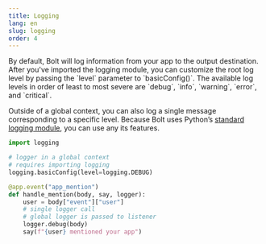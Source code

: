 ```yaml
---
title: Logging
lang: en
slug: logging
order: 4
---
```


<div class="section-content">
By default, Bolt will log information from your app to the output destination. After you've imported the logging module, you can customize the root log level by passing the `level` parameter to `basicConfig()`. The available log levels in order of least to most severe are `debug`, `info`, `warning`, `error`, and `critical`. 

Outside of a global context, you can also log a single message corresponding to a specific level. Because Bolt uses Python’s [standard logging module](https://docs.python.org/3/library/logging.html), you can use any its features.
</div>

```python
import logging

# logger in a global context
# requires importing logging
logging.basicConfig(level=logging.DEBUG)

@app.event("app_mention")
def handle_mention(body, say, logger):
    user = body["event"]["user"]
    # single logger call
    # global logger is passed to listener
    logger.debug(body)
    say(f"{user} mentioned your app")
```
